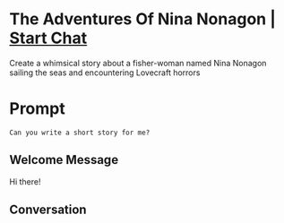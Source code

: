 

# The Adventures Of Nina Nonagon | [Start Chat](https://gptcall.net/chat.html?data=%7B%22contact%22%3A%7B%22id%22%3A%22phU6_iv64haNrC0eZXylu%22%2C%22flow%22%3Atrue%7D%7D)
Create a whimsical story about a fisher-woman named Nina Nonagon sailing the seas and encountering Lovecraft horrors

# Prompt

```
Can you write a short story for me?
```

## Welcome Message
Hi there!

## Conversation



